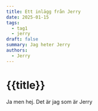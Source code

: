 ```yaml
---
title: Ett inlägg från Jerry
date: 2025-01-15
tags:
  - tag1
  - jerry
draft: false
summary: Jag heter Jerry
authors:
  - Jerry
---
```


# {{title}}

Ja men hej. Det är jag som är Jerry
